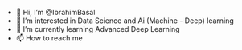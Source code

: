 - 👋 Hi, I’m @IbrahimBasal
- 👀 I’m interested in Data Science and Ai (Machine - Deep) learning
- 🌱 I’m currently learning Advanced Deep Learning
- 📫 How to reach me

<!---
IbrahimBasal/IbrahimBasal is a ✨ special ✨ repository because its `README.md` (this file) appears on your GitHub profile.
You can click the Preview link to take a look at your changes.
--->
